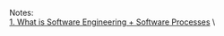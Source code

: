 Notes:\
[1. What is Software Engineering + Software Processes](1.%20What%20is%20Software%20Engineering%20+%20Software%20Processes.md) \
